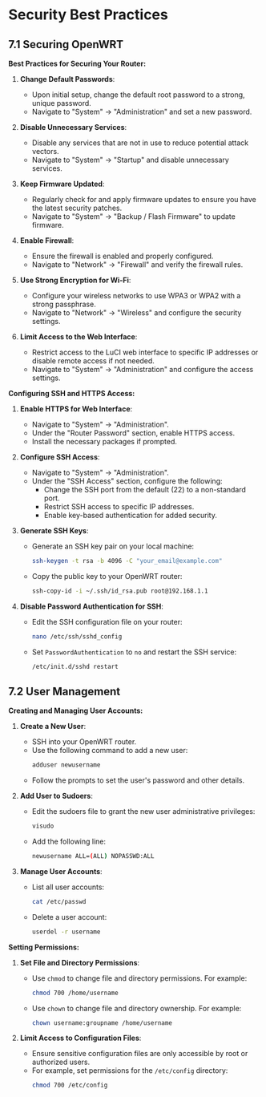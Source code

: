 # Security Best Practices

## 7.1 Securing OpenWRT

**Best Practices for Securing Your Router:**
1. **Change Default Passwords**:
   - Upon initial setup, change the default root password to a strong, unique password.
   - Navigate to "System" -> "Administration" and set a new password.

2. **Disable Unnecessary Services**:
   - Disable any services that are not in use to reduce potential attack vectors.
   - Navigate to "System" -> "Startup" and disable unnecessary services.

3. **Keep Firmware Updated**:
   - Regularly check for and apply firmware updates to ensure you have the latest security patches.
   - Navigate to "System" -> "Backup / Flash Firmware" to update firmware.

4. **Enable Firewall**:
   - Ensure the firewall is enabled and properly configured.
   - Navigate to "Network" -> "Firewall" and verify the firewall rules.

5. **Use Strong Encryption for Wi-Fi**:
   - Configure your wireless networks to use WPA3 or WPA2 with a strong passphrase.
   - Navigate to "Network" -> "Wireless" and configure the security settings.

6. **Limit Access to the Web Interface**:
   - Restrict access to the LuCI web interface to specific IP addresses or disable remote access if not needed.
   - Navigate to "System" -> "Administration" and configure the access settings.

**Configuring SSH and HTTPS Access:**
1. **Enable HTTPS for Web Interface**:
   - Navigate to "System" -> "Administration".
   - Under the "Router Password" section, enable HTTPS access.
   - Install the necessary packages if prompted.

2. **Configure SSH Access**:
   - Navigate to "System" -> "Administration".
   - Under the "SSH Access" section, configure the following:
     - Change the SSH port from the default (22) to a non-standard port.
     - Restrict SSH access to specific IP addresses.
     - Enable key-based authentication for added security.

3. **Generate SSH Keys**:
   - Generate an SSH key pair on your local machine:
     ```bash
     ssh-keygen -t rsa -b 4096 -C "your_email@example.com"
     ```
   - Copy the public key to your OpenWRT router:
     ```bash
     ssh-copy-id -i ~/.ssh/id_rsa.pub root@192.168.1.1
     ```

4. **Disable Password Authentication for SSH**:
   - Edit the SSH configuration file on your router:
     ```bash
     nano /etc/ssh/sshd_config
     ```
   - Set `PasswordAuthentication` to `no` and restart the SSH service:
     ```bash
     /etc/init.d/sshd restart
     ```

## 7.2 User Management

**Creating and Managing User Accounts:**
1. **Create a New User**:
   - SSH into your OpenWRT router.
   - Use the following command to add a new user:
     ```bash
     adduser newusername
     ```
   - Follow the prompts to set the user's password and other details.

2. **Add User to Sudoers**:
   - Edit the sudoers file to grant the new user administrative privileges:
     ```bash
     visudo
     ```
   - Add the following line:
     ```bash
     newusername ALL=(ALL) NOPASSWD:ALL
     ```

3. **Manage User Accounts**:
   - List all user accounts:
     ```bash
     cat /etc/passwd
     ```
   - Delete a user account:
     ```bash
     userdel -r username
     ```

**Setting Permissions:**
1. **Set File and Directory Permissions**:
   - Use `chmod` to change file and directory permissions. For example:
     ```bash
     chmod 700 /home/username
     ```
   - Use `chown` to change file and directory ownership. For example:
     ```bash
     chown username:groupname /home/username
     ```

2. **Limit Access to Configuration Files**:
   - Ensure sensitive configuration files are only accessible by root or authorized users.
   - For example, set permissions for the `/etc/config` directory:
     ```bash
     chmod 700 /etc/config
     ```

